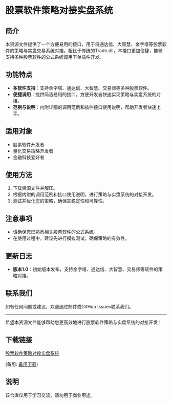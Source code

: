 # 股票软件策略对接实盘系统

## 简介
本资源文件提供了一个方便易用的接口，用于将通达信、大智慧、金字塔等股票软件的策略与实盘交易系统对接。相比于传统的Trade.dll，本接口更加便捷，能够支持多种股票软件的公式系统调用下单插件开发。

## 功能特点
- **多软件支持**：支持金字塔、通达信、大智慧、交易师等多种股票软件。
- **便捷调用**：提供简洁易用的接口，方便开发者快速实现策略与实盘系统的对接。
- **范例与说明**：内附详细的调用范例和插件接口使用说明，帮助开发者快速上手。

## 适用对象
- 股票软件开发者
- 量化交易策略开发者
- 金融科技爱好者

## 使用方法
1. 下载资源文件并解压。
2. 根据内附的调用范例和接口使用说明，进行策略与实盘系统的对接开发。
3. 测试并优化您的策略，确保其稳定性和可靠性。

## 注意事项
- 请确保您已熟悉相关股票软件的公式系统。
- 在使用过程中，建议先进行模拟测试，确保策略的有效性。

## 更新日志
- **版本1.0**：初始版本发布，支持金字塔、通达信、大智慧、交易师等软件的策略对接。

## 联系我们
如有任何问题或建议，欢迎通过邮件或GitHub Issues联系我们。

---

希望本资源文件能够帮助您更高效地进行股票软件策略与实盘系统的对接开发！

## 下载链接
[股票软件策略对接实盘系统](https://pan.quark.cn/s/2453e56c3e3e) 

(备用: [备用下载](https://pan.baidu.com/s/1wLxsvEFH8oR3R9lWW4vS8A?pwd=1234))

## 说明

该仓库仅用于学习交流，请勿用于商业用途。
